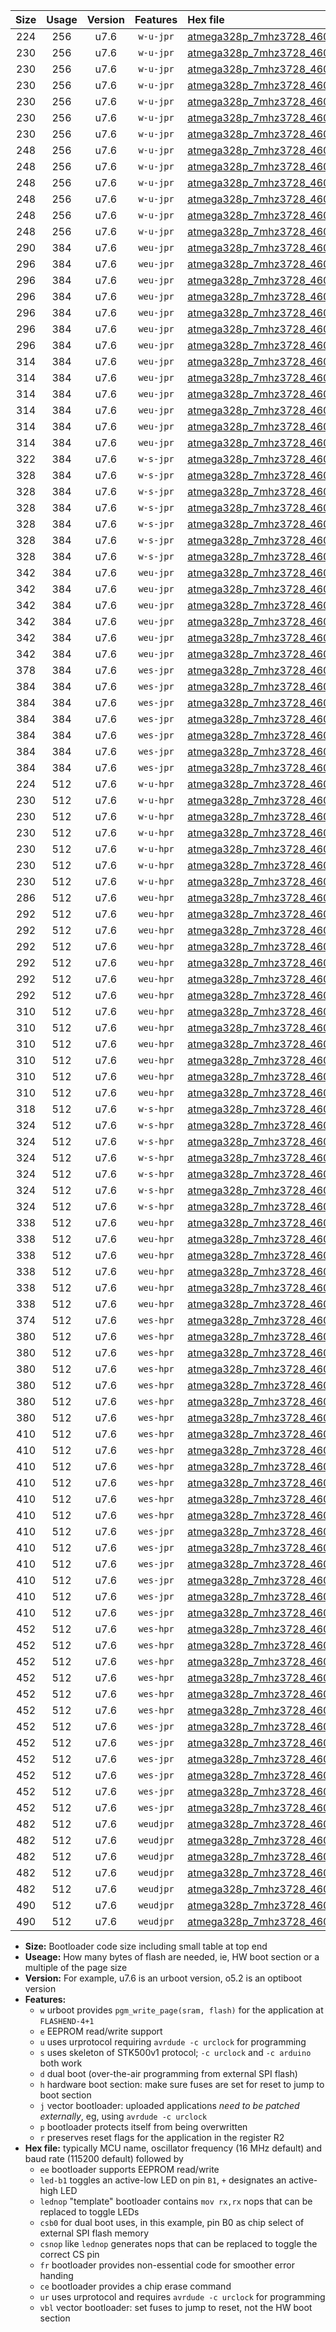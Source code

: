 |Size|Usage|Version|Features|Hex file|
|:-:|:-:|:-:|:-:|:--|
|224|256|u7.6|`w-u-jpr`|[atmega328p_7mhz3728_460800bps_ur_vbl.hex](https://raw.githubusercontent.com/stefanrueger/urboot/main/atmega328p_7mhz3728_460800bps_ur_vbl.hex)|
|230|256|u7.6|`w-u-jpr`|[atmega328p_7mhz3728_460800bps_led+b1_ur_vbl.hex](https://raw.githubusercontent.com/stefanrueger/urboot/main/atmega328p_7mhz3728_460800bps_led+b1_ur_vbl.hex)|
|230|256|u7.6|`w-u-jpr`|[atmega328p_7mhz3728_460800bps_led+b5_ur_vbl.hex](https://raw.githubusercontent.com/stefanrueger/urboot/main/atmega328p_7mhz3728_460800bps_led+b5_ur_vbl.hex)|
|230|256|u7.6|`w-u-jpr`|[atmega328p_7mhz3728_460800bps_led+d5_ur_vbl.hex](https://raw.githubusercontent.com/stefanrueger/urboot/main/atmega328p_7mhz3728_460800bps_led+d5_ur_vbl.hex)|
|230|256|u7.6|`w-u-jpr`|[atmega328p_7mhz3728_460800bps_led-b1_ur_vbl.hex](https://raw.githubusercontent.com/stefanrueger/urboot/main/atmega328p_7mhz3728_460800bps_led-b1_ur_vbl.hex)|
|230|256|u7.6|`w-u-jpr`|[atmega328p_7mhz3728_460800bps_led-d5_ur_vbl.hex](https://raw.githubusercontent.com/stefanrueger/urboot/main/atmega328p_7mhz3728_460800bps_led-d5_ur_vbl.hex)|
|230|256|u7.6|`w-u-jpr`|[atmega328p_7mhz3728_460800bps_lednop_ur_vbl.hex](https://raw.githubusercontent.com/stefanrueger/urboot/main/atmega328p_7mhz3728_460800bps_lednop_ur_vbl.hex)|
|248|256|u7.6|`w-u-jpr`|[atmega328p_7mhz3728_460800bps_led+b1_fr_ur_vbl.hex](https://raw.githubusercontent.com/stefanrueger/urboot/main/atmega328p_7mhz3728_460800bps_led+b1_fr_ur_vbl.hex)|
|248|256|u7.6|`w-u-jpr`|[atmega328p_7mhz3728_460800bps_led+b5_fr_ur_vbl.hex](https://raw.githubusercontent.com/stefanrueger/urboot/main/atmega328p_7mhz3728_460800bps_led+b5_fr_ur_vbl.hex)|
|248|256|u7.6|`w-u-jpr`|[atmega328p_7mhz3728_460800bps_led+d5_fr_ur_vbl.hex](https://raw.githubusercontent.com/stefanrueger/urboot/main/atmega328p_7mhz3728_460800bps_led+d5_fr_ur_vbl.hex)|
|248|256|u7.6|`w-u-jpr`|[atmega328p_7mhz3728_460800bps_led-b1_fr_ur_vbl.hex](https://raw.githubusercontent.com/stefanrueger/urboot/main/atmega328p_7mhz3728_460800bps_led-b1_fr_ur_vbl.hex)|
|248|256|u7.6|`w-u-jpr`|[atmega328p_7mhz3728_460800bps_led-d5_fr_ur_vbl.hex](https://raw.githubusercontent.com/stefanrueger/urboot/main/atmega328p_7mhz3728_460800bps_led-d5_fr_ur_vbl.hex)|
|248|256|u7.6|`w-u-jpr`|[atmega328p_7mhz3728_460800bps_lednop_fr_ur_vbl.hex](https://raw.githubusercontent.com/stefanrueger/urboot/main/atmega328p_7mhz3728_460800bps_lednop_fr_ur_vbl.hex)|
|290|384|u7.6|`weu-jpr`|[atmega328p_7mhz3728_460800bps_ee_ur_vbl.hex](https://raw.githubusercontent.com/stefanrueger/urboot/main/atmega328p_7mhz3728_460800bps_ee_ur_vbl.hex)|
|296|384|u7.6|`weu-jpr`|[atmega328p_7mhz3728_460800bps_ee_led+b1_ur_vbl.hex](https://raw.githubusercontent.com/stefanrueger/urboot/main/atmega328p_7mhz3728_460800bps_ee_led+b1_ur_vbl.hex)|
|296|384|u7.6|`weu-jpr`|[atmega328p_7mhz3728_460800bps_ee_led+b5_ur_vbl.hex](https://raw.githubusercontent.com/stefanrueger/urboot/main/atmega328p_7mhz3728_460800bps_ee_led+b5_ur_vbl.hex)|
|296|384|u7.6|`weu-jpr`|[atmega328p_7mhz3728_460800bps_ee_led+d5_ur_vbl.hex](https://raw.githubusercontent.com/stefanrueger/urboot/main/atmega328p_7mhz3728_460800bps_ee_led+d5_ur_vbl.hex)|
|296|384|u7.6|`weu-jpr`|[atmega328p_7mhz3728_460800bps_ee_led-b1_ur_vbl.hex](https://raw.githubusercontent.com/stefanrueger/urboot/main/atmega328p_7mhz3728_460800bps_ee_led-b1_ur_vbl.hex)|
|296|384|u7.6|`weu-jpr`|[atmega328p_7mhz3728_460800bps_ee_led-d5_ur_vbl.hex](https://raw.githubusercontent.com/stefanrueger/urboot/main/atmega328p_7mhz3728_460800bps_ee_led-d5_ur_vbl.hex)|
|296|384|u7.6|`weu-jpr`|[atmega328p_7mhz3728_460800bps_ee_lednop_ur_vbl.hex](https://raw.githubusercontent.com/stefanrueger/urboot/main/atmega328p_7mhz3728_460800bps_ee_lednop_ur_vbl.hex)|
|314|384|u7.6|`weu-jpr`|[atmega328p_7mhz3728_460800bps_ee_led+b1_fr_ur_vbl.hex](https://raw.githubusercontent.com/stefanrueger/urboot/main/atmega328p_7mhz3728_460800bps_ee_led+b1_fr_ur_vbl.hex)|
|314|384|u7.6|`weu-jpr`|[atmega328p_7mhz3728_460800bps_ee_led+b5_fr_ur_vbl.hex](https://raw.githubusercontent.com/stefanrueger/urboot/main/atmega328p_7mhz3728_460800bps_ee_led+b5_fr_ur_vbl.hex)|
|314|384|u7.6|`weu-jpr`|[atmega328p_7mhz3728_460800bps_ee_led+d5_fr_ur_vbl.hex](https://raw.githubusercontent.com/stefanrueger/urboot/main/atmega328p_7mhz3728_460800bps_ee_led+d5_fr_ur_vbl.hex)|
|314|384|u7.6|`weu-jpr`|[atmega328p_7mhz3728_460800bps_ee_led-b1_fr_ur_vbl.hex](https://raw.githubusercontent.com/stefanrueger/urboot/main/atmega328p_7mhz3728_460800bps_ee_led-b1_fr_ur_vbl.hex)|
|314|384|u7.6|`weu-jpr`|[atmega328p_7mhz3728_460800bps_ee_led-d5_fr_ur_vbl.hex](https://raw.githubusercontent.com/stefanrueger/urboot/main/atmega328p_7mhz3728_460800bps_ee_led-d5_fr_ur_vbl.hex)|
|314|384|u7.6|`weu-jpr`|[atmega328p_7mhz3728_460800bps_ee_lednop_fr_ur_vbl.hex](https://raw.githubusercontent.com/stefanrueger/urboot/main/atmega328p_7mhz3728_460800bps_ee_lednop_fr_ur_vbl.hex)|
|322|384|u7.6|`w-s-jpr`|[atmega328p_7mhz3728_460800bps_vbl.hex](https://raw.githubusercontent.com/stefanrueger/urboot/main/atmega328p_7mhz3728_460800bps_vbl.hex)|
|328|384|u7.6|`w-s-jpr`|[atmega328p_7mhz3728_460800bps_led+b1_vbl.hex](https://raw.githubusercontent.com/stefanrueger/urboot/main/atmega328p_7mhz3728_460800bps_led+b1_vbl.hex)|
|328|384|u7.6|`w-s-jpr`|[atmega328p_7mhz3728_460800bps_led+b5_vbl.hex](https://raw.githubusercontent.com/stefanrueger/urboot/main/atmega328p_7mhz3728_460800bps_led+b5_vbl.hex)|
|328|384|u7.6|`w-s-jpr`|[atmega328p_7mhz3728_460800bps_led+d5_vbl.hex](https://raw.githubusercontent.com/stefanrueger/urboot/main/atmega328p_7mhz3728_460800bps_led+d5_vbl.hex)|
|328|384|u7.6|`w-s-jpr`|[atmega328p_7mhz3728_460800bps_led-b1_vbl.hex](https://raw.githubusercontent.com/stefanrueger/urboot/main/atmega328p_7mhz3728_460800bps_led-b1_vbl.hex)|
|328|384|u7.6|`w-s-jpr`|[atmega328p_7mhz3728_460800bps_led-d5_vbl.hex](https://raw.githubusercontent.com/stefanrueger/urboot/main/atmega328p_7mhz3728_460800bps_led-d5_vbl.hex)|
|328|384|u7.6|`w-s-jpr`|[atmega328p_7mhz3728_460800bps_lednop_vbl.hex](https://raw.githubusercontent.com/stefanrueger/urboot/main/atmega328p_7mhz3728_460800bps_lednop_vbl.hex)|
|342|384|u7.6|`weu-jpr`|[atmega328p_7mhz3728_460800bps_ee_led+b1_fr_ce_ur_vbl.hex](https://raw.githubusercontent.com/stefanrueger/urboot/main/atmega328p_7mhz3728_460800bps_ee_led+b1_fr_ce_ur_vbl.hex)|
|342|384|u7.6|`weu-jpr`|[atmega328p_7mhz3728_460800bps_ee_led+b5_fr_ce_ur_vbl.hex](https://raw.githubusercontent.com/stefanrueger/urboot/main/atmega328p_7mhz3728_460800bps_ee_led+b5_fr_ce_ur_vbl.hex)|
|342|384|u7.6|`weu-jpr`|[atmega328p_7mhz3728_460800bps_ee_led+d5_fr_ce_ur_vbl.hex](https://raw.githubusercontent.com/stefanrueger/urboot/main/atmega328p_7mhz3728_460800bps_ee_led+d5_fr_ce_ur_vbl.hex)|
|342|384|u7.6|`weu-jpr`|[atmega328p_7mhz3728_460800bps_ee_led-b1_fr_ce_ur_vbl.hex](https://raw.githubusercontent.com/stefanrueger/urboot/main/atmega328p_7mhz3728_460800bps_ee_led-b1_fr_ce_ur_vbl.hex)|
|342|384|u7.6|`weu-jpr`|[atmega328p_7mhz3728_460800bps_ee_led-d5_fr_ce_ur_vbl.hex](https://raw.githubusercontent.com/stefanrueger/urboot/main/atmega328p_7mhz3728_460800bps_ee_led-d5_fr_ce_ur_vbl.hex)|
|342|384|u7.6|`weu-jpr`|[atmega328p_7mhz3728_460800bps_ee_lednop_fr_ce_ur_vbl.hex](https://raw.githubusercontent.com/stefanrueger/urboot/main/atmega328p_7mhz3728_460800bps_ee_lednop_fr_ce_ur_vbl.hex)|
|378|384|u7.6|`wes-jpr`|[atmega328p_7mhz3728_460800bps_ee_vbl.hex](https://raw.githubusercontent.com/stefanrueger/urboot/main/atmega328p_7mhz3728_460800bps_ee_vbl.hex)|
|384|384|u7.6|`wes-jpr`|[atmega328p_7mhz3728_460800bps_ee_led+b1_vbl.hex](https://raw.githubusercontent.com/stefanrueger/urboot/main/atmega328p_7mhz3728_460800bps_ee_led+b1_vbl.hex)|
|384|384|u7.6|`wes-jpr`|[atmega328p_7mhz3728_460800bps_ee_led+b5_vbl.hex](https://raw.githubusercontent.com/stefanrueger/urboot/main/atmega328p_7mhz3728_460800bps_ee_led+b5_vbl.hex)|
|384|384|u7.6|`wes-jpr`|[atmega328p_7mhz3728_460800bps_ee_led+d5_vbl.hex](https://raw.githubusercontent.com/stefanrueger/urboot/main/atmega328p_7mhz3728_460800bps_ee_led+d5_vbl.hex)|
|384|384|u7.6|`wes-jpr`|[atmega328p_7mhz3728_460800bps_ee_led-b1_vbl.hex](https://raw.githubusercontent.com/stefanrueger/urboot/main/atmega328p_7mhz3728_460800bps_ee_led-b1_vbl.hex)|
|384|384|u7.6|`wes-jpr`|[atmega328p_7mhz3728_460800bps_ee_led-d5_vbl.hex](https://raw.githubusercontent.com/stefanrueger/urboot/main/atmega328p_7mhz3728_460800bps_ee_led-d5_vbl.hex)|
|384|384|u7.6|`wes-jpr`|[atmega328p_7mhz3728_460800bps_ee_lednop_vbl.hex](https://raw.githubusercontent.com/stefanrueger/urboot/main/atmega328p_7mhz3728_460800bps_ee_lednop_vbl.hex)|
|224|512|u7.6|`w-u-hpr`|[atmega328p_7mhz3728_460800bps_ur.hex](https://raw.githubusercontent.com/stefanrueger/urboot/main/atmega328p_7mhz3728_460800bps_ur.hex)|
|230|512|u7.6|`w-u-hpr`|[atmega328p_7mhz3728_460800bps_led+b1_ur.hex](https://raw.githubusercontent.com/stefanrueger/urboot/main/atmega328p_7mhz3728_460800bps_led+b1_ur.hex)|
|230|512|u7.6|`w-u-hpr`|[atmega328p_7mhz3728_460800bps_led+b5_ur.hex](https://raw.githubusercontent.com/stefanrueger/urboot/main/atmega328p_7mhz3728_460800bps_led+b5_ur.hex)|
|230|512|u7.6|`w-u-hpr`|[atmega328p_7mhz3728_460800bps_led+d5_ur.hex](https://raw.githubusercontent.com/stefanrueger/urboot/main/atmega328p_7mhz3728_460800bps_led+d5_ur.hex)|
|230|512|u7.6|`w-u-hpr`|[atmega328p_7mhz3728_460800bps_led-b1_ur.hex](https://raw.githubusercontent.com/stefanrueger/urboot/main/atmega328p_7mhz3728_460800bps_led-b1_ur.hex)|
|230|512|u7.6|`w-u-hpr`|[atmega328p_7mhz3728_460800bps_led-d5_ur.hex](https://raw.githubusercontent.com/stefanrueger/urboot/main/atmega328p_7mhz3728_460800bps_led-d5_ur.hex)|
|230|512|u7.6|`w-u-hpr`|[atmega328p_7mhz3728_460800bps_lednop_ur.hex](https://raw.githubusercontent.com/stefanrueger/urboot/main/atmega328p_7mhz3728_460800bps_lednop_ur.hex)|
|286|512|u7.6|`weu-hpr`|[atmega328p_7mhz3728_460800bps_ee_ur.hex](https://raw.githubusercontent.com/stefanrueger/urboot/main/atmega328p_7mhz3728_460800bps_ee_ur.hex)|
|292|512|u7.6|`weu-hpr`|[atmega328p_7mhz3728_460800bps_ee_led+b1_ur.hex](https://raw.githubusercontent.com/stefanrueger/urboot/main/atmega328p_7mhz3728_460800bps_ee_led+b1_ur.hex)|
|292|512|u7.6|`weu-hpr`|[atmega328p_7mhz3728_460800bps_ee_led+b5_ur.hex](https://raw.githubusercontent.com/stefanrueger/urboot/main/atmega328p_7mhz3728_460800bps_ee_led+b5_ur.hex)|
|292|512|u7.6|`weu-hpr`|[atmega328p_7mhz3728_460800bps_ee_led+d5_ur.hex](https://raw.githubusercontent.com/stefanrueger/urboot/main/atmega328p_7mhz3728_460800bps_ee_led+d5_ur.hex)|
|292|512|u7.6|`weu-hpr`|[atmega328p_7mhz3728_460800bps_ee_led-b1_ur.hex](https://raw.githubusercontent.com/stefanrueger/urboot/main/atmega328p_7mhz3728_460800bps_ee_led-b1_ur.hex)|
|292|512|u7.6|`weu-hpr`|[atmega328p_7mhz3728_460800bps_ee_led-d5_ur.hex](https://raw.githubusercontent.com/stefanrueger/urboot/main/atmega328p_7mhz3728_460800bps_ee_led-d5_ur.hex)|
|292|512|u7.6|`weu-hpr`|[atmega328p_7mhz3728_460800bps_ee_lednop_ur.hex](https://raw.githubusercontent.com/stefanrueger/urboot/main/atmega328p_7mhz3728_460800bps_ee_lednop_ur.hex)|
|310|512|u7.6|`weu-hpr`|[atmega328p_7mhz3728_460800bps_ee_led+b1_fr_ur.hex](https://raw.githubusercontent.com/stefanrueger/urboot/main/atmega328p_7mhz3728_460800bps_ee_led+b1_fr_ur.hex)|
|310|512|u7.6|`weu-hpr`|[atmega328p_7mhz3728_460800bps_ee_led+b5_fr_ur.hex](https://raw.githubusercontent.com/stefanrueger/urboot/main/atmega328p_7mhz3728_460800bps_ee_led+b5_fr_ur.hex)|
|310|512|u7.6|`weu-hpr`|[atmega328p_7mhz3728_460800bps_ee_led+d5_fr_ur.hex](https://raw.githubusercontent.com/stefanrueger/urboot/main/atmega328p_7mhz3728_460800bps_ee_led+d5_fr_ur.hex)|
|310|512|u7.6|`weu-hpr`|[atmega328p_7mhz3728_460800bps_ee_led-b1_fr_ur.hex](https://raw.githubusercontent.com/stefanrueger/urboot/main/atmega328p_7mhz3728_460800bps_ee_led-b1_fr_ur.hex)|
|310|512|u7.6|`weu-hpr`|[atmega328p_7mhz3728_460800bps_ee_led-d5_fr_ur.hex](https://raw.githubusercontent.com/stefanrueger/urboot/main/atmega328p_7mhz3728_460800bps_ee_led-d5_fr_ur.hex)|
|310|512|u7.6|`weu-hpr`|[atmega328p_7mhz3728_460800bps_ee_lednop_fr_ur.hex](https://raw.githubusercontent.com/stefanrueger/urboot/main/atmega328p_7mhz3728_460800bps_ee_lednop_fr_ur.hex)|
|318|512|u7.6|`w-s-hpr`|[atmega328p_7mhz3728_460800bps.hex](https://raw.githubusercontent.com/stefanrueger/urboot/main/atmega328p_7mhz3728_460800bps.hex)|
|324|512|u7.6|`w-s-hpr`|[atmega328p_7mhz3728_460800bps_led+b1.hex](https://raw.githubusercontent.com/stefanrueger/urboot/main/atmega328p_7mhz3728_460800bps_led+b1.hex)|
|324|512|u7.6|`w-s-hpr`|[atmega328p_7mhz3728_460800bps_led+b5.hex](https://raw.githubusercontent.com/stefanrueger/urboot/main/atmega328p_7mhz3728_460800bps_led+b5.hex)|
|324|512|u7.6|`w-s-hpr`|[atmega328p_7mhz3728_460800bps_led+d5.hex](https://raw.githubusercontent.com/stefanrueger/urboot/main/atmega328p_7mhz3728_460800bps_led+d5.hex)|
|324|512|u7.6|`w-s-hpr`|[atmega328p_7mhz3728_460800bps_led-b1.hex](https://raw.githubusercontent.com/stefanrueger/urboot/main/atmega328p_7mhz3728_460800bps_led-b1.hex)|
|324|512|u7.6|`w-s-hpr`|[atmega328p_7mhz3728_460800bps_led-d5.hex](https://raw.githubusercontent.com/stefanrueger/urboot/main/atmega328p_7mhz3728_460800bps_led-d5.hex)|
|324|512|u7.6|`w-s-hpr`|[atmega328p_7mhz3728_460800bps_lednop.hex](https://raw.githubusercontent.com/stefanrueger/urboot/main/atmega328p_7mhz3728_460800bps_lednop.hex)|
|338|512|u7.6|`weu-hpr`|[atmega328p_7mhz3728_460800bps_ee_led+b1_fr_ce_ur.hex](https://raw.githubusercontent.com/stefanrueger/urboot/main/atmega328p_7mhz3728_460800bps_ee_led+b1_fr_ce_ur.hex)|
|338|512|u7.6|`weu-hpr`|[atmega328p_7mhz3728_460800bps_ee_led+b5_fr_ce_ur.hex](https://raw.githubusercontent.com/stefanrueger/urboot/main/atmega328p_7mhz3728_460800bps_ee_led+b5_fr_ce_ur.hex)|
|338|512|u7.6|`weu-hpr`|[atmega328p_7mhz3728_460800bps_ee_led+d5_fr_ce_ur.hex](https://raw.githubusercontent.com/stefanrueger/urboot/main/atmega328p_7mhz3728_460800bps_ee_led+d5_fr_ce_ur.hex)|
|338|512|u7.6|`weu-hpr`|[atmega328p_7mhz3728_460800bps_ee_led-b1_fr_ce_ur.hex](https://raw.githubusercontent.com/stefanrueger/urboot/main/atmega328p_7mhz3728_460800bps_ee_led-b1_fr_ce_ur.hex)|
|338|512|u7.6|`weu-hpr`|[atmega328p_7mhz3728_460800bps_ee_led-d5_fr_ce_ur.hex](https://raw.githubusercontent.com/stefanrueger/urboot/main/atmega328p_7mhz3728_460800bps_ee_led-d5_fr_ce_ur.hex)|
|338|512|u7.6|`weu-hpr`|[atmega328p_7mhz3728_460800bps_ee_lednop_fr_ce_ur.hex](https://raw.githubusercontent.com/stefanrueger/urboot/main/atmega328p_7mhz3728_460800bps_ee_lednop_fr_ce_ur.hex)|
|374|512|u7.6|`wes-hpr`|[atmega328p_7mhz3728_460800bps_ee.hex](https://raw.githubusercontent.com/stefanrueger/urboot/main/atmega328p_7mhz3728_460800bps_ee.hex)|
|380|512|u7.6|`wes-hpr`|[atmega328p_7mhz3728_460800bps_ee_led+b1.hex](https://raw.githubusercontent.com/stefanrueger/urboot/main/atmega328p_7mhz3728_460800bps_ee_led+b1.hex)|
|380|512|u7.6|`wes-hpr`|[atmega328p_7mhz3728_460800bps_ee_led+b5.hex](https://raw.githubusercontent.com/stefanrueger/urboot/main/atmega328p_7mhz3728_460800bps_ee_led+b5.hex)|
|380|512|u7.6|`wes-hpr`|[atmega328p_7mhz3728_460800bps_ee_led+d5.hex](https://raw.githubusercontent.com/stefanrueger/urboot/main/atmega328p_7mhz3728_460800bps_ee_led+d5.hex)|
|380|512|u7.6|`wes-hpr`|[atmega328p_7mhz3728_460800bps_ee_led-b1.hex](https://raw.githubusercontent.com/stefanrueger/urboot/main/atmega328p_7mhz3728_460800bps_ee_led-b1.hex)|
|380|512|u7.6|`wes-hpr`|[atmega328p_7mhz3728_460800bps_ee_led-d5.hex](https://raw.githubusercontent.com/stefanrueger/urboot/main/atmega328p_7mhz3728_460800bps_ee_led-d5.hex)|
|380|512|u7.6|`wes-hpr`|[atmega328p_7mhz3728_460800bps_ee_lednop.hex](https://raw.githubusercontent.com/stefanrueger/urboot/main/atmega328p_7mhz3728_460800bps_ee_lednop.hex)|
|410|512|u7.6|`wes-hpr`|[atmega328p_7mhz3728_460800bps_ee_led+b1_fr.hex](https://raw.githubusercontent.com/stefanrueger/urboot/main/atmega328p_7mhz3728_460800bps_ee_led+b1_fr.hex)|
|410|512|u7.6|`wes-hpr`|[atmega328p_7mhz3728_460800bps_ee_led+b5_fr.hex](https://raw.githubusercontent.com/stefanrueger/urboot/main/atmega328p_7mhz3728_460800bps_ee_led+b5_fr.hex)|
|410|512|u7.6|`wes-hpr`|[atmega328p_7mhz3728_460800bps_ee_led+d5_fr.hex](https://raw.githubusercontent.com/stefanrueger/urboot/main/atmega328p_7mhz3728_460800bps_ee_led+d5_fr.hex)|
|410|512|u7.6|`wes-hpr`|[atmega328p_7mhz3728_460800bps_ee_led-b1_fr.hex](https://raw.githubusercontent.com/stefanrueger/urboot/main/atmega328p_7mhz3728_460800bps_ee_led-b1_fr.hex)|
|410|512|u7.6|`wes-hpr`|[atmega328p_7mhz3728_460800bps_ee_led-d5_fr.hex](https://raw.githubusercontent.com/stefanrueger/urboot/main/atmega328p_7mhz3728_460800bps_ee_led-d5_fr.hex)|
|410|512|u7.6|`wes-hpr`|[atmega328p_7mhz3728_460800bps_ee_lednop_fr.hex](https://raw.githubusercontent.com/stefanrueger/urboot/main/atmega328p_7mhz3728_460800bps_ee_lednop_fr.hex)|
|410|512|u7.6|`wes-jpr`|[atmega328p_7mhz3728_460800bps_ee_led+b1_fr_vbl.hex](https://raw.githubusercontent.com/stefanrueger/urboot/main/atmega328p_7mhz3728_460800bps_ee_led+b1_fr_vbl.hex)|
|410|512|u7.6|`wes-jpr`|[atmega328p_7mhz3728_460800bps_ee_led+b5_fr_vbl.hex](https://raw.githubusercontent.com/stefanrueger/urboot/main/atmega328p_7mhz3728_460800bps_ee_led+b5_fr_vbl.hex)|
|410|512|u7.6|`wes-jpr`|[atmega328p_7mhz3728_460800bps_ee_led+d5_fr_vbl.hex](https://raw.githubusercontent.com/stefanrueger/urboot/main/atmega328p_7mhz3728_460800bps_ee_led+d5_fr_vbl.hex)|
|410|512|u7.6|`wes-jpr`|[atmega328p_7mhz3728_460800bps_ee_led-b1_fr_vbl.hex](https://raw.githubusercontent.com/stefanrueger/urboot/main/atmega328p_7mhz3728_460800bps_ee_led-b1_fr_vbl.hex)|
|410|512|u7.6|`wes-jpr`|[atmega328p_7mhz3728_460800bps_ee_led-d5_fr_vbl.hex](https://raw.githubusercontent.com/stefanrueger/urboot/main/atmega328p_7mhz3728_460800bps_ee_led-d5_fr_vbl.hex)|
|410|512|u7.6|`wes-jpr`|[atmega328p_7mhz3728_460800bps_ee_lednop_fr_vbl.hex](https://raw.githubusercontent.com/stefanrueger/urboot/main/atmega328p_7mhz3728_460800bps_ee_lednop_fr_vbl.hex)|
|452|512|u7.6|`wes-hpr`|[atmega328p_7mhz3728_460800bps_ee_led+b1_fr_ce.hex](https://raw.githubusercontent.com/stefanrueger/urboot/main/atmega328p_7mhz3728_460800bps_ee_led+b1_fr_ce.hex)|
|452|512|u7.6|`wes-hpr`|[atmega328p_7mhz3728_460800bps_ee_led+b5_fr_ce.hex](https://raw.githubusercontent.com/stefanrueger/urboot/main/atmega328p_7mhz3728_460800bps_ee_led+b5_fr_ce.hex)|
|452|512|u7.6|`wes-hpr`|[atmega328p_7mhz3728_460800bps_ee_led+d5_fr_ce.hex](https://raw.githubusercontent.com/stefanrueger/urboot/main/atmega328p_7mhz3728_460800bps_ee_led+d5_fr_ce.hex)|
|452|512|u7.6|`wes-hpr`|[atmega328p_7mhz3728_460800bps_ee_led-b1_fr_ce.hex](https://raw.githubusercontent.com/stefanrueger/urboot/main/atmega328p_7mhz3728_460800bps_ee_led-b1_fr_ce.hex)|
|452|512|u7.6|`wes-hpr`|[atmega328p_7mhz3728_460800bps_ee_led-d5_fr_ce.hex](https://raw.githubusercontent.com/stefanrueger/urboot/main/atmega328p_7mhz3728_460800bps_ee_led-d5_fr_ce.hex)|
|452|512|u7.6|`wes-hpr`|[atmega328p_7mhz3728_460800bps_ee_lednop_fr_ce.hex](https://raw.githubusercontent.com/stefanrueger/urboot/main/atmega328p_7mhz3728_460800bps_ee_lednop_fr_ce.hex)|
|452|512|u7.6|`wes-jpr`|[atmega328p_7mhz3728_460800bps_ee_led+b1_fr_ce_vbl.hex](https://raw.githubusercontent.com/stefanrueger/urboot/main/atmega328p_7mhz3728_460800bps_ee_led+b1_fr_ce_vbl.hex)|
|452|512|u7.6|`wes-jpr`|[atmega328p_7mhz3728_460800bps_ee_led+b5_fr_ce_vbl.hex](https://raw.githubusercontent.com/stefanrueger/urboot/main/atmega328p_7mhz3728_460800bps_ee_led+b5_fr_ce_vbl.hex)|
|452|512|u7.6|`wes-jpr`|[atmega328p_7mhz3728_460800bps_ee_led+d5_fr_ce_vbl.hex](https://raw.githubusercontent.com/stefanrueger/urboot/main/atmega328p_7mhz3728_460800bps_ee_led+d5_fr_ce_vbl.hex)|
|452|512|u7.6|`wes-jpr`|[atmega328p_7mhz3728_460800bps_ee_led-b1_fr_ce_vbl.hex](https://raw.githubusercontent.com/stefanrueger/urboot/main/atmega328p_7mhz3728_460800bps_ee_led-b1_fr_ce_vbl.hex)|
|452|512|u7.6|`wes-jpr`|[atmega328p_7mhz3728_460800bps_ee_led-d5_fr_ce_vbl.hex](https://raw.githubusercontent.com/stefanrueger/urboot/main/atmega328p_7mhz3728_460800bps_ee_led-d5_fr_ce_vbl.hex)|
|452|512|u7.6|`wes-jpr`|[atmega328p_7mhz3728_460800bps_ee_lednop_fr_ce_vbl.hex](https://raw.githubusercontent.com/stefanrueger/urboot/main/atmega328p_7mhz3728_460800bps_ee_lednop_fr_ce_vbl.hex)|
|482|512|u7.6|`weudjpr`|[atmega328p_7mhz3728_460800bps_ee_led+b1_csb0_fr_ce_ur_vbl.hex](https://raw.githubusercontent.com/stefanrueger/urboot/main/atmega328p_7mhz3728_460800bps_ee_led+b1_csb0_fr_ce_ur_vbl.hex)|
|482|512|u7.6|`weudjpr`|[atmega328p_7mhz3728_460800bps_ee_led+b5_csb0_fr_ce_ur_vbl.hex](https://raw.githubusercontent.com/stefanrueger/urboot/main/atmega328p_7mhz3728_460800bps_ee_led+b5_csb0_fr_ce_ur_vbl.hex)|
|482|512|u7.6|`weudjpr`|[atmega328p_7mhz3728_460800bps_ee_led+d5_csb0_fr_ce_ur_vbl.hex](https://raw.githubusercontent.com/stefanrueger/urboot/main/atmega328p_7mhz3728_460800bps_ee_led+d5_csb0_fr_ce_ur_vbl.hex)|
|482|512|u7.6|`weudjpr`|[atmega328p_7mhz3728_460800bps_ee_led-b1_csb0_fr_ce_ur_vbl.hex](https://raw.githubusercontent.com/stefanrueger/urboot/main/atmega328p_7mhz3728_460800bps_ee_led-b1_csb0_fr_ce_ur_vbl.hex)|
|482|512|u7.6|`weudjpr`|[atmega328p_7mhz3728_460800bps_ee_led-d5_csb0_fr_ce_ur_vbl.hex](https://raw.githubusercontent.com/stefanrueger/urboot/main/atmega328p_7mhz3728_460800bps_ee_led-d5_csb0_fr_ce_ur_vbl.hex)|
|490|512|u7.6|`weudjpr`|[atmega328p_7mhz3728_460800bps_ee_led+b1_csd5_fr_ce_ur_vbl.hex](https://raw.githubusercontent.com/stefanrueger/urboot/main/atmega328p_7mhz3728_460800bps_ee_led+b1_csd5_fr_ce_ur_vbl.hex)|
|490|512|u7.6|`weudjpr`|[atmega328p_7mhz3728_460800bps_ee_lednop_csnop_fr_ce_ur_vbl.hex](https://raw.githubusercontent.com/stefanrueger/urboot/main/atmega328p_7mhz3728_460800bps_ee_lednop_csnop_fr_ce_ur_vbl.hex)|

- **Size:** Bootloader code size including small table at top end
- **Useage:** How many bytes of flash are needed, ie, HW boot section or a multiple of the page size
- **Version:** For example, u7.6 is an urboot version, o5.2 is an optiboot version
- **Features:**
  + `w` urboot provides `pgm_write_page(sram, flash)` for the application at `FLASHEND-4+1`
  + `e` EEPROM read/write support
  + `u` uses urprotocol requiring `avrdude -c urclock` for programming
  + `s` uses skeleton of STK500v1 protocol; `-c urclock` and `-c arduino` both work
  + `d` dual boot (over-the-air programming from external SPI flash)
  + `h` hardware boot section: make sure fuses are set for reset to jump to boot section
  + `j` vector bootloader: uploaded applications *need to be patched externally*, eg, using `avrdude -c urclock`
  + `p` bootloader protects itself from being overwritten
  + `r` preserves reset flags for the application in the register R2
- **Hex file:** typically MCU name, oscillator frequency (16 MHz default) and baud rate (115200 default) followed by
  + `ee` bootloader supports EEPROM read/write
  + `led-b1` toggles an active-low LED on pin `B1`, `+` designates an active-high LED
  + `lednop` "template" bootloader contains `mov rx,rx` nops that can be replaced to toggle LEDs
  + `csb0` for dual boot uses, in this example, pin B0 as chip select of external SPI flash memory
  + `csnop` like `lednop` generates nops that can be replaced to toggle the correct CS pin
  + `fr` bootloader provides non-essential code for smoother error handing
  + `ce` bootloader provides a chip erase command
  + `ur` uses urprotocol and requires `avrdude -c urclock` for programming
  + `vbl` vector bootloader: set fuses to jump to reset, not the HW boot section
